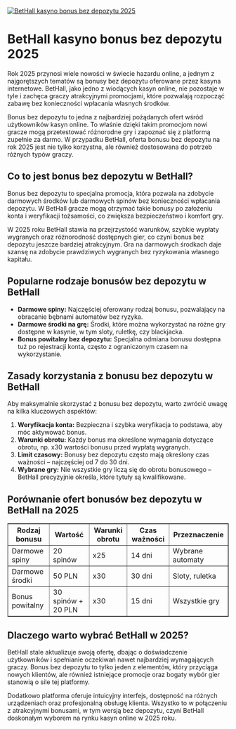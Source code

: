 [![BetHall kasyno bonus bez depozytu 2025](https://123-caf.pages.dev/gitsignup.png)](https://vrmoo.ru/Bt82HjjY)

<h1>BetHall kasyno bonus bez depozytu 2025</h1> <p>Rok 2025 przynosi wiele nowości w świecie hazardu online, a jednym z najgorętszych tematów są bonusy bez depozytu oferowane przez kasyna internetowe. BetHall, jako jedno z wiodących kasyn online, nie pozostaje w tyle i zachęca graczy atrakcyjnymi promocjami, które pozwalają rozpocząć zabawę bez konieczności wpłacania własnych środków.</p> <p>Bonus bez depozytu to jedna z najbardziej pożądanych ofert wśród użytkowników kasyn online. To właśnie dzięki takim promocjom nowi gracze mogą przetestować różnorodne gry i zapoznać się z platformą zupełnie za darmo. W przypadku BetHall, oferta bonusu bez depozytu na rok 2025 jest nie tylko korzystna, ale również dostosowana do potrzeb różnych typów graczy.</p> <h2>Co to jest bonus bez depozytu w BetHall?</h2> <p>Bonus bez depozytu to specjalna promocja, która pozwala na zdobycie darmowych środków lub darmowych spinów bez konieczności wpłacania depozytu. W BetHall gracze mogą otrzymać takie bonusy po założeniu konta i weryfikacji tożsamości, co zwiększa bezpieczeństwo i komfort gry.</p> <p>W 2025 roku BetHall stawia na przejrzystość warunków, szybkie wypłaty wygranych oraz różnorodność dostępnych gier, co czyni bonus bez depozytu jeszcze bardziej atrakcyjnym. Gra na darmowych środkach daje szansę na zdobycie prawdziwych wygranych bez ryzykowania własnego kapitału.</p> <h2>Popularne rodzaje bonusów bez depozytu w BetHall</h2> <ul>   <li><strong>Darmowe spiny:</strong> Najczęściej oferowany rodzaj bonusu, pozwalający na obracanie bębnami automatów bez ryzyka.</li>   <li><strong>Darmowe środki na grę:</strong> Środki, które można wykorzystać na różne gry dostępne w kasynie, w tym sloty, ruletkę, czy blackjacka.</li>   <li><strong>Bonus powitalny bez depozytu:</strong> Specjalna odmiana bonusu dostępna tuż po rejestracji konta, często z ograniczonym czasem na wykorzystanie.</li> </ul> <h2>Zasady korzystania z bonusu bez depozytu w BetHall</h2> <p>Aby maksymalnie skorzystać z bonusu bez depozytu, warto zwrócić uwagę na kilka kluczowych aspektów:</p> <ol>   <li><strong>Weryfikacja konta:</strong> Bezpieczna i szybka weryfikacja to podstawa, aby móc aktywować bonus.</li>   <li><strong>Warunki obrotu:</strong> Każdy bonus ma określone wymagania dotyczące obrotu, np. x30 wartości bonusu przed wypłatą wygranych.</li>   <li><strong>Limit czasowy:</strong> Bonusy bez depozytu często mają określony czas ważności – najczęściej od 7 do 30 dni.</li>   <li><strong>Wybrane gry:</strong> Nie wszystkie gry liczą się do obrotu bonusowego – BetHall precyzyjnie określa, które tytuły są kwalifikowane.</li> </ol> <h2>Porównanie ofert bonusów bez depozytu w BetHall na 2025</h2> <table border="1" cellpadding="8" cellspacing="0" style="border-collapse: collapse; width: 100%;">   <thead>     <tr>       <th>Rodzaj bonusu</th>       <th>Wartość</th>       <th>Warunki obrotu</th>       <th>Czas ważności</th>       <th>Przeznaczenie</th>     </tr>   </thead>   <tbody>     <tr>       <td>Darmowe spiny</td>       <td>20 spinów</td>       <td>x25</td>       <td>14 dni</td>       <td>Wybrane automaty</td>     </tr>     <tr>       <td>Darmowe środki</td>       <td>50 PLN</td>       <td>x30</td>       <td>30 dni</td>       <td>Sloty, ruletka</td>     </tr>     <tr>       <td>Bonus powitalny</td>       <td>30 spinów + 20 PLN</td>       <td>x30</td>       <td>15 dni</td>       <td>Wszystkie gry</td>     </tr>   </tbody> </table> <h2>Dlaczego warto wybrać BetHall w 2025?</h2> <p>BetHall stale aktualizuje swoją ofertę, dbając o doświadczenie użytkowników i spełnianie oczekiwań nawet najbardziej wymagających graczy. Bonus bez depozytu to tylko jeden z elementów, który przyciąga nowych klientów, ale również istniejące promocje oraz bogaty wybór gier stanowią o sile tej platformy.</p> <p>Dodatkowo platforma oferuje intuicyjny interfejs, dostępność na różnych urządzeniach oraz profesjonalną obsługę klienta. Wszystko to w połączeniu z atrakcyjnymi bonusami, w tym wersją bez depozytu, czyni BetHall doskonałym wyborem na rynku kasyn online w 2025 roku.</p>